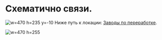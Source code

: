 # Схематично связи.
![w=470 h=235 y=-10](img/sys/world/map/fight.jpg)
Ниже путь к локации: [Заводы по переработке](/sys/world/map/fight/21).

![w=470 h=255](img/sys/world/map/common2.jpg)